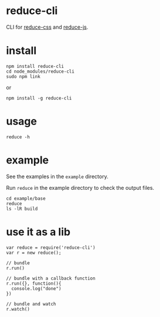 # reduce-cli
CLI for [reduce-css](https://github.com/zoubin/reduce-css) and [reduce-js](https://github.com/zoubin/reduce-js).

# install

```
npm install reduce-cli
cd node_modules/reduce-cli
sudo npm link
```
or

```
npm install -g reduce-cli
```

# usage

```
reduce -h
```

# example

See the examples in the `example` directory.

Run `reduce` in the example directory to check the output files.

```
cd example/base
reduce
ls -lR build
```

# use it as a lib
```
var reduce = require('reduce-cli')
var r = new reduce();

// bundle
r.run()

// bundle with a callback function
r.run({}, function(){
  console.log("done")
})

// bundle and watch
r.watch()

```
